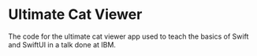 # Ultimate Cat Viewer

The code for the ultimate cat viewer app used to teach the basics of Swift and SwiftUI in a talk done at IBM.
